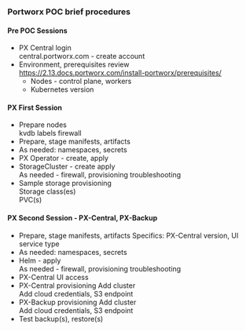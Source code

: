 ### Portworx POC brief procedures
#### Pre POC Sessions
- PX Central login  
  central.portworx.com - create account  
- Environment, prerequisites review  
  https://2.13.docs.portworx.com/install-portworx/prerequisites/  
  - Nodes - control plane, workers
  - Kubernetes version  
      
#### PX First Session
- Prepare nodes    
  kvdb labels
  firewall
- Prepare, stage manifests, artifacts  
- As needed: namespaces, secrets  
- PX Operator - create, apply  
- StorageCluster - create apply  
  As needed - firewall, provisioning troubleshooting  
- Sample storage provisioning    
  Storage class(es)  
  PVC(s)  

#### PX Second Session - PX-Central, PX-Backup  
- Prepare, stage manifests, artifacts
  Specifics: PX-Central version, UI service type  
- As needed: namespaces, secrets  
- Helm - apply  
  As needed - firewall, provisioning troubleshooting
- PX-Central UI access
- PX-Central provisioning
  Add cluster  
  Add cloud credentials, S3 endpoint  
- PX-Backup provisioning
  Add cluster  
  Add cloud credentials, S3 endpoint
- Test backup(s), restore(s)  
